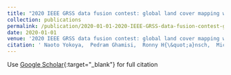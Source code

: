 ```yaml
---
title: "2020 IEEE GRSS data fusion contest: global land cover mapping with weak supervision"
collection: publications
permalink: /publication/2020-01-01-2020-IEEE-GRSS-data-fusion-contest-global-land-cover-mapping-with-weak-supervision
date: 2020-01-01
venue: '2020 IEEE GRSS data fusion contest: global land cover mapping with weak supervision'
citation: ' Naoto Yokoya,  Pedram Ghamisi,  Ronny H{\&quot;a}nsch,  Michael Schmitt, &quot;2020 IEEE GRSS data fusion contest: global land cover mapping with weak supervision.&quot; 2020 IEEE GRSS data fusion contest: global land cover mapping with weak supervision, 2020.'
---
```

Use [Google Scholar](https://scholar.google.com/scholar?q=2020+IEEE+GRSS+data+fusion+contest:+global+land+cover+mapping+with+weak+supervision){:target="_blank"} for full citation